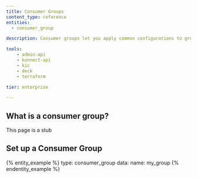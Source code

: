 ```yaml
---
title: Consumer Groups
content_type: reference
entities:
  - consumer_group

description: Consumer groups let you apply common configurations to groups of consumers, such as rate limiting policies or request and response transformation. 

tools:
    - admin-api
    - konnect-api
    - kic
    - deck
    - terraform

tier: enterprise

---
```


## What is a consumer group?

This page is a stub

## Set up a Consumer Group

{% entity_example %}
type: consumer_group
data:
    name: my_group
{% endentity_example %}
